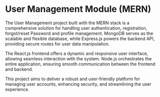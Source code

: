 # User Management Module (MERN)

The User Management project built with the MERN stack is a comprehensive solution for handling user authentication, registration, forgot/reset Password and profile management. MongoDB serves as the scalable and flexible database, while Express.js powers the backend API, providing secure routes for user data manipulation. 

The React.js frontend offers a dynamic and responsive user interface, allowing seamless interaction with the system. Node.js orchestrates the entire application, ensuring smooth communication between the frontend and backend.

This project aims to deliver a robust and user-friendly platform for managing user accounts, enhancing security, and streamlining the user experience.
